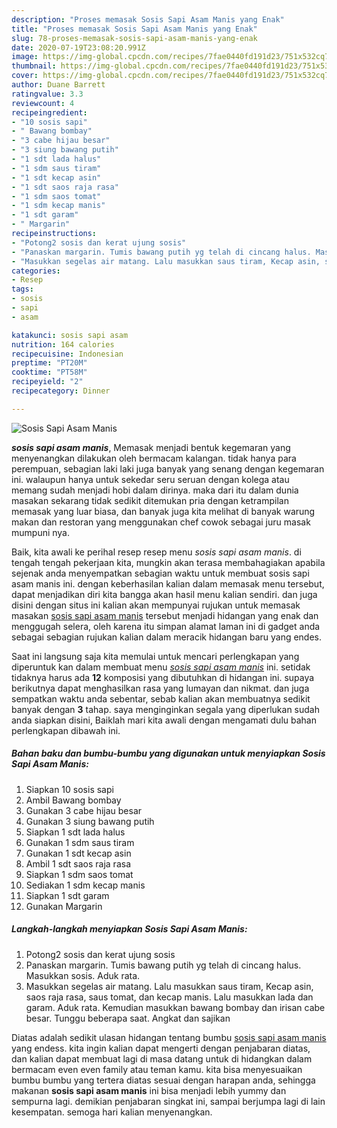 ```yaml
---
description: "Proses memasak Sosis Sapi Asam Manis yang Enak"
title: "Proses memasak Sosis Sapi Asam Manis yang Enak"
slug: 78-proses-memasak-sosis-sapi-asam-manis-yang-enak
date: 2020-07-19T23:08:20.991Z
image: https://img-global.cpcdn.com/recipes/7fae0440fd191d23/751x532cq70/sosis-sapi-asam-manis-foto-resep-utama.jpg
thumbnail: https://img-global.cpcdn.com/recipes/7fae0440fd191d23/751x532cq70/sosis-sapi-asam-manis-foto-resep-utama.jpg
cover: https://img-global.cpcdn.com/recipes/7fae0440fd191d23/751x532cq70/sosis-sapi-asam-manis-foto-resep-utama.jpg
author: Duane Barrett
ratingvalue: 3.3
reviewcount: 4
recipeingredient:
- "10 sosis sapi"
- " Bawang bombay"
- "3 cabe hijau besar"
- "3 siung bawang putih"
- "1 sdt lada halus"
- "1 sdm saus tiram"
- "1 sdt kecap asin"
- "1 sdt saos raja rasa"
- "1 sdm saos tomat"
- "1 sdm kecap manis"
- "1 sdt garam"
- " Margarin"
recipeinstructions:
- "Potong2 sosis dan kerat ujung sosis"
- "Panaskan margarin. Tumis bawang putih yg telah di cincang halus. Masukkan sosis. Aduk rata."
- "Masukkan segelas air matang. Lalu masukkan saus tiram, Kecap asin, saos raja rasa, saus tomat, dan kecap manis. Lalu masukkan lada dan garam. Aduk rata. Kemudian masukkan bawang bombay dan irisan cabe besar. Tunggu beberapa saat. Angkat dan sajikan"
categories:
- Resep
tags:
- sosis
- sapi
- asam

katakunci: sosis sapi asam 
nutrition: 164 calories
recipecuisine: Indonesian
preptime: "PT20M"
cooktime: "PT58M"
recipeyield: "2"
recipecategory: Dinner

---
```



![Sosis Sapi Asam Manis](https://img-global.cpcdn.com/recipes/7fae0440fd191d23/751x532cq70/sosis-sapi-asam-manis-foto-resep-utama.jpg)

<b><i>sosis sapi asam manis</i></b>, Memasak menjadi bentuk kegemaran yang menyenangkan dilakukan oleh bermacam kalangan. tidak hanya para perempuan, sebagian laki laki juga banyak yang senang dengan kegemaran ini. walaupun hanya untuk sekedar seru seruan dengan kolega atau memang sudah menjadi hobi dalam dirinya. maka dari itu dalam dunia masakan sekarang tidak sedikit ditemukan pria dengan ketrampilan memasak yang luar biasa, dan banyak juga kita melihat di banyak warung makan dan restoran yang menggunakan chef cowok sebagai juru masak mumpuni nya.

Baik, kita awali ke perihal resep resep menu <i>sosis sapi asam manis</i>. di tengah tengah pekerjaan kita, mungkin akan terasa membahagiakan apabila sejenak anda menyempatkan sebagian waktu untuk membuat sosis sapi asam manis ini. dengan keberhasilan kalian dalam memasak menu tersebut, dapat menjadikan diri kita bangga akan hasil menu kalian sendiri. dan juga disini dengan situs ini kalian akan mempunyai rujukan untuk memasak masakan <u>sosis sapi asam manis</u> tersebut menjadi hidangan yang enak dan menggugah selera, oleh karena itu simpan alamat laman ini di gadget anda sebagai sebagian rujukan kalian dalam meracik hidangan baru yang endes.




Saat ini langsung saja kita memulai untuk mencari perlengkapan yang diperuntuk kan dalam membuat menu <u><i>sosis sapi asam manis</i></u> ini. setidak tidaknya harus ada <b>12</b> komposisi yang dibutuhkan di hidangan ini. supaya berikutnya dapat menghasilkan rasa yang lumayan dan nikmat. dan juga sempatkan waktu anda sebentar, sebab kalian akan membuatnya sedikit banyak dengan <b>3</b> tahap. saya menginginkan segala yang diperlukan sudah anda siapkan disini, Baiklah mari kita awali dengan mengamati dulu bahan perlengkapan dibawah ini.

<!--inarticleads1-->

##### Bahan baku dan bumbu-bumbu yang digunakan untuk menyiapkan Sosis Sapi Asam Manis:

1. Siapkan 10 sosis sapi
1. Ambil  Bawang bombay
1. Gunakan 3 cabe hijau besar
1. Gunakan 3 siung bawang putih
1. Siapkan 1 sdt lada halus
1. Gunakan 1 sdm saus tiram
1. Gunakan 1 sdt kecap asin
1. Ambil 1 sdt saos raja rasa
1. Siapkan 1 sdm saos tomat
1. Sediakan 1 sdm kecap manis
1. Siapkan 1 sdt garam
1. Gunakan  Margarin




<!--inarticleads2-->

##### Langkah-langkah menyiapkan Sosis Sapi Asam Manis:

1. Potong2 sosis dan kerat ujung sosis
1. Panaskan margarin. Tumis bawang putih yg telah di cincang halus. Masukkan sosis. Aduk rata.
1. Masukkan segelas air matang. Lalu masukkan saus tiram, Kecap asin, saos raja rasa, saus tomat, dan kecap manis. Lalu masukkan lada dan garam. Aduk rata. Kemudian masukkan bawang bombay dan irisan cabe besar. Tunggu beberapa saat. Angkat dan sajikan




Diatas adalah sedikit ulasan hidangan tentang bumbu <u>sosis sapi asam manis</u> yang endess. kita ingin kalian dapat mengerti dengan penjabaran diatas, dan kalian dapat membuat lagi di masa datang untuk di hidangkan dalam bermacam even even family atau teman kamu. kita bisa menyesuaikan bumbu bumbu yang tertera diatas sesuai dengan harapan anda, sehingga makanan <b>sosis sapi asam manis</b> ini bisa menjadi lebih yummy dan sempurna lagi. demikian penjabaran singkat ini, sampai berjumpa lagi di lain kesempatan. semoga hari kalian menyenangkan.

